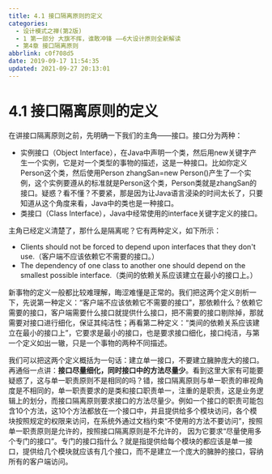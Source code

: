 ```yaml
---
title: 4.1 接口隔离原则的定义
categories: 
  - 设计模式之禅(第2版)
  - 1 第一部分 大旗不挥，谁敢冲锋 ——6大设计原则全新解读
  - 第4章 接口隔离原则
abbrlink: c0f708d5
date: 2019-09-17 11:54:35
updated: 2021-09-27 20:13:01
---
```

# 4.1 接口隔离原则的定义 #
在讲接口隔离原则之前，先明确一下我们的主角——接口。接口分为两种：
- 实例接口（Object Interface），在Java中声明一个类，然后用new关键字产生一个实例，它是对一个类型的事物的描述，这是一种接口。比如你定义Person这个类，然后使用Person zhangSan=new Person()产生了一个实例，这个实例要遵从的标准就是Person这个类，Person类就是zhangSan的接口。疑惑？看不懂？不要紧，那是因为让Java语言浸染的时间太长了，只要知道从这个角度来看，Java中的类也是一种接口。
- 类接口（Class Interface），Java中经常使用的interface关键字定义的接口。

主角已经定义清楚了，那什么是隔离呢？它有两种定义，如下所示：
- Clients should not be forced to depend upon interfaces that they don't use.（客户端不应该依赖它不需要的接口。）
- The dependency of one class to another one should depend on the smallest possible interface.（类间的依赖关系应该建立在最小的接口上。）

新事物的定义一般都比较难理解，晦涩难懂是正常的。我们把这两个定义剖析一下，先说第一种定义：“客户端不应该依赖它不需要的接口”，那依赖什么？依赖它需要的接口，客户端需要什么接口就提供什么接口，把不需要的接口剔除掉，那就需要对接口进行细化，保证其纯洁性；再看第二种定义：“类间的依赖关系应该建立在最小的接口上”，它要求是最小的接口，也是要求接口细化，接口纯洁，与第一个定义如出一辙，只是一个事物的两种不同描述。

我们可以把这两个定义概括为一句话：建立单一接口，不要建立臃肿庞大的接口。再通俗一点讲：**接口尽量细化，同时接口中的方法尽量少**。看到这里大家有可能要疑惑了，这与单一职责原则不是相同的吗？错，接口隔离原则与单一职责的审视角度是不相同的，单一职责要求的是类和接口职责单一，注重的是职责，这是业务逻辑上的划分，而接口隔离原则要求接口的方法尽量少。例如一个接口的职责可能包含10个方法，这10个方法都放在一个接口中，并且提供给多个模块访问，各个模块按照规定的权限来访问，在系统外通过文档约束“不使用的方法不要访问”，按照单一职责原则是允许的，按照接口隔离原则是不允许的， 因为它要求“尽量使用多个专门的接口”。专门的接口指什么？就是指提供给每个模块的都应该是单一接口，提供给几个模块就应该有几个接口，而不是建立一个庞大的臃肿的接口，容纳所有的客户端访问。

